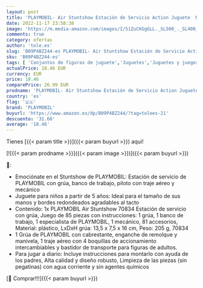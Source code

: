 ```yaml
---
layout: post
title: 'PLAYMOBIL- Air Stuntshow Estación de Servicio Action Juguete  Multicolor  Talla única  70834 '
date: 2022-11-17 23:58:38
image: 'https://m.media-amazon.com/images/I/51ZuCKGgGLL._SL500_._SL400_.jpg'
comments: true
category: ofertas
author: 'tole.es'
slug: 'B09P4BZ244-es PLAYMOBIL- Air Stuntshow Estación de Servicio Action...'
sku: 'B09P4BZ244-es'
tags: [ 'Conjuntos de figuras de juguete','Juguetes','Juguetes y juegos','Muñecos y figuras','playmobil','playmobil-','🇪🇸', ]
actualPrice: 18.46 EUR
currency: EUR
price: 18.46
comparePrice: 26.99 EUR
prodname: 'PLAYMOBIL- Air Stuntshow Estación de Servicio Action Juguete  Multicolor  Talla única  70834 '
country: 'es'
flag: '🇪🇸'
brand: 'PLAYMOBIL'
buyurl: 'https://www.amazon.es/dp/B09P4BZ244/?tag=tolees-21'
descuento: '31.60'
average: '18.46'
---
```


Tienes [{{< param title >}}]({{< param buyurl >}}) aqui!

[![{{< param prodname >}}]({{< param image >}})]({{< param buyurl >}})

🔎:

- Emociónate en el Stuntshow de PLAYMOBIL: Estación de servicio de PLAYMOBIL con grúa, banco de trabajo, piloto con traje aéreo y mecánico
- Juguete para niños a partir de 5 años: Ideal para el tamaño de sus manos y bordes redondeados agradables al tacto
- Contenido: 1x PLAYMOBIL Air Stuntshow 70834 Estación de servicio con grúa, Juego de 85 piezas con instrucciones: 1 grúa, 1 banco de trabajo, 1 especialista de PLAYMOBIL, 1 mecánico, 81 accesorios, Material: plástico, LxDxH grúa: 13,5 x 7,5 x 16 cm, Peso: 205 g, 70834
- 1 Grúa de PLAYMOBIL con cabrestante, enganche de remolque y manivela, 1 traje aéreo con 4 boquillas de accionamiento intercambiables y bastidor de transporte para figuras de adultos.
- Para jugar a diario: Incluye instrucciones para montarlo con ayuda de los padres, Alta calidad y diseño robusto, Limpieza de las piezas (sin pegatinas) con agua corriente y sin agentes químicos

[🛒 Comprar!!!]({{< param buyurl >}})
